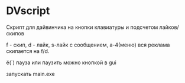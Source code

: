 # DVscript
Скрипт для дайвинчика на кнопки клавиатуры и подсчетом лайков/скипов

f - скип, d - лайк, s-лайк с сообщением, a-4(меню)
вся реклама скипается на f/d.

ё(`) пауза или паузить можно кнопкой в gui

запускать main.exe
